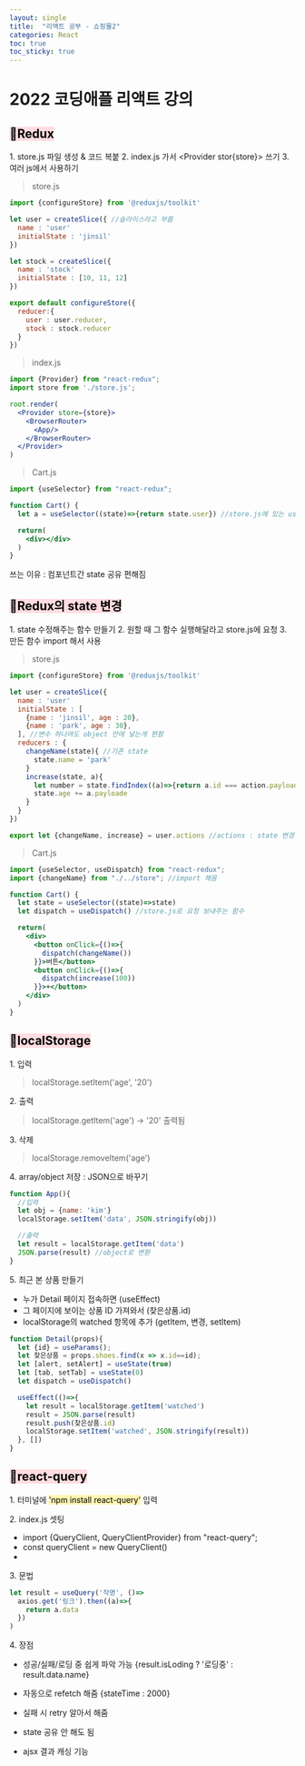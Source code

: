 ```yaml
---
layout: single
title:  "리액트 공부 - 쇼핑몰2"
categories: React
toc: true
toc_sticky: true
---  
```


# 2022 코딩애플 리액트 강의

## <mark style='background-color: #ffdce0'> 📂Redux </mark>
1\. store.js 파일 생성 & 코드 복붙
2\. index.js 가서 <Provider stor{store}> 쓰기
3\. 여러 js에서 사용하기

>store.js

```jsx
import {configureStore} from '@reduxjs/toolkit'

let user = createSlice({ //슬라이스라고 부름
  name : 'user'
  initialState : 'jinsil'
})

let stock = createSlice({ 
  name : 'stock'
  initialState : [10, 11, 12]
})

export default configureStore({
  reducer:{
    user : user.reducer, 
    stock : stock.reducer
  }
})
```

>index.js

```jsx
import {Provider} from "react-redux";
import store from './store.js';

root.render(
  <Provider store={store}>
    <BrowserRouter>
      <App/>
    </BrowserRouter>
  </Provider>
)
```

>Cart.js

```jsx
import {useSelector} from "react-redux";

function Cart() {
  let a = useSelector((state)=>{return state.user}) //store.js에 있는 user 슬라이스 가져옴

  return(
    <div></div>
  )
}
```

쓰는 이유 : 컴포넌트간 state 공유 편해짐

## <mark style='background-color: #ffdce0'> 📂Redux의 state 변경</mark>
1\. state 수정해주는 함수 만들기
2\. 원할 때 그 함수 실행해달라고 store.js에 요청
3\. 만든 함수 import 해서 사용

>store.js

```jsx
import {configureStore} from '@reduxjs/toolkit'

let user = createSlice({ 
  name : 'user'
  initialState : [
    {name : 'jinsil', age : 20},
    {name : 'park', age : 30},
  ], //변수 하나여도 object 안에 넣는게 편함
  reducers : {
    changeName(state){ //기존 state
      state.name = 'park'
    }
    increase(state, a){
      let number = state.findIndex((a)=>{return a.id === action.payload})
      state.age += a.payloade
    }
  }
})

export let {changeName, increase} = user.actions //actions : state 변경 함수들
```

>Cart.js

```jsx
import {useSelector, useDispatch} from "react-redux";
import {changeName} from "./../store"; //import 해옴

function Cart() {
  let state = useSelector((state)=>state)
  let dispatch = useDispatch() //store.js로 요청 보내주는 함수

  return(
    <div>
      <button onClick={()=>{
        dispatch(changeName())
      }}>버튼</button> 
      <button onClick={()=>{
        dispatch(increase(100))
      }}>+</button>
    </div>
  )
}
```

## <mark style='background-color: #ffdce0'> 📂localStorage </mark>
1\. 입력
> localStorage.setItem('age', '20')

2\. 출력
> localStorage.getItem('age') -> '20' 출력됨

3\. 삭제
> localStorage.removeItem('age')

4\. array/object 저장 : JSON으로 바꾸기

```jsx
function App(){
  //입력
  let obj = {name: 'kim'}
  localStorage.setItem('data', JSON.stringify(obj))

  //출력
  let result = localStorage.getItem('data')
  JSON.parse(result) //object로 변환
}
```

5\. 최근 본 상품 만들기
- 누가 Detail 페이지 접속하면 (useEffect)
- 그 페이지에 보이는 상품 ID 가져와서 (찾은상품.id)
- localStorage의 watched 항목에 추가 (getItem, 변경, setItem)

```jsx
function Detail(props){
  let {id} = useParams();
  let 찾은상품 = props.shoes.find(x => x.id==id);
  let [alert, setAlert] = useState(true)
  let [tab, setTab] = useState(0)
  let dispatch = useDispatch()

  useEffect(()=>{
    let result = localStorage.getItem('watched')
    result = JSON.parse(result)
    result.push(찾은상품.id)
    localStorage.setItem('watched', JSON.stringify(result))
  }, [])
}
```

## <mark style='background-color: #ffdce0'> 📂react-query </mark>

1\. 터미널에 <mark style='background-color: #fff5b1'>'npm install react-query'</mark> 입력

2\. index.js 셋팅

- import {QueryClient, QueryClientProvider} from "react-query";
- const queryClient = new QueryClient()
- <QueryClientProvider client={queryClient}>  
<App />  
</QueryClientProvider>  

3\. 문법

```jsx
let result = useQuery('작명', ()=>
  axios.get('링크').then((a)=>{
    return a.data
  })
)
```

4\. 장점
- 성공/실패/로딩 중 쉽게 파악 가능
{result.isLoding ? '로딩중' : result.data.name} 

- 자동으로 refetch 해줌
{stateTime : 2000}

- 실패 시 retry 알아서 해줌

- state 공유 안 해도 됨

- ajsx 결과 캐싱 기능